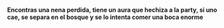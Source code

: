 **Encontras una nena perdida, tiene un aura que hechiza a la party, si uno cae, se separa en el bosque y se lo intenta comer una boca enorme**